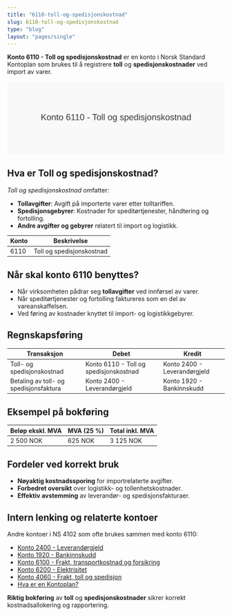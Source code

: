 ```yaml
---
title: "6110-toll-og-spedisjonskostnad"
slug: 6110-toll-og-spedisjonskostnad
type: "blog"
layout: "pages/single"
---
```


**Konto 6110 - Toll og spedisjonskostnad** er en konto i Norsk Standard Kontoplan som brukes til å registrere **toll** og **spedisjonskostnader** ved import av varer.

![Illustrasjon av konto 6110 Toll og spedisjonskostnad](6110-toll-og-spedisjonskostnad-image.svg)

## Hva er Toll og spedisjonskostnad?

*Toll og spedisjonskostnad* omfatter:

* **Tollavgifter**: Avgift på importerte varer etter tolltariffen.
* **Spedisjonsgebyrer**: Kostnader for speditørtjenester, håndtering og fortolling.
* **Andre avgifter og gebyrer** relatert til import og logistikk.

| Konto | Beskrivelse               |
|-------|---------------------------|
| 6110  | Toll og spedisjonskostnad |

## Når skal konto 6110 benyttes?

* Når virksomheten pådrar seg **tollavgifter** ved innførsel av varer.
* Når speditørtjenester og fortolling faktureres som en del av vareanskaffelsen.
* Ved føring av kostnader knyttet til import- og logistikkgebyrer.

## Regnskapsføring

| Transaksjon                            | Debet                                          | Kredit                       |
|----------------------------------------|------------------------------------------------|------------------------------|
| Toll- og spedisjonskostnad             | Konto 6110 - Toll og spedisjonskostnad         | Konto 2400 - Leverandørgjeld |
| Betaling av toll- og spedisjonsfaktura | Konto 2400 - Leverandørgjeld                   | Konto 1920 - Bankinnskudd    |

## Eksempel på bokføring

| Beløp ekskl. MVA | MVA (25 %) | Total inkl. MVA |
|------------------|------------|-----------------|
| 2 500 NOK        | 625 NOK    | 3 125 NOK       |

## Fordeler ved korrekt bruk

* **Nøyaktig kostnadssporing** for importrelaterte avgifter.
* **Forbedret oversikt** over logistikk- og tollenhetskostnader.
* **Effektiv avstemming** av leverandør- og spedisjonsfakturaer.

## Intern lenking og relaterte kontoer

Andre kontoer i NS 4102 som ofte brukes sammen med konto 6110:

* [Konto 2400 - Leverandørgjeld](/blogs/kontoplan/2400-leverandorgjeld "Konto 2400 - Leverandørgjeld")
* [Konto 1920 - Bankinnskudd](/blogs/kontoplan/1920-bankinnskudd "Konto 1920 - Bankinnskudd")
* [Konto 6100 - Frakt, transportkostnad og forsikring](/blogs/kontoplan/6100-frakt-transportkostnad-og-forsikring "Konto 6100 - Frakt, transportkostnad og forsikring")
* [Konto 6200 - Elektrisitet](/blogs/kontoplan/6200-elektrisitet "Konto 6200 - Elektrisitet")
* [Konto 4060 - Frakt, toll og spedisjon](/blogs/kontoplan/4060-frakt-toll-og-spedisjon "Konto 4060 - Frakt, toll og spedisjon")
* [Hva er en Kontoplan?](/blogs/regnskap/hva-er-kontoplan "Hva er en Kontoplan? Komplett Guide til Kontoplaner i Norsk Regnskap")

**Riktig bokføring** av **toll** og **spedisjonskostnader** sikrer korrekt kostnadsallokering og rapportering.
